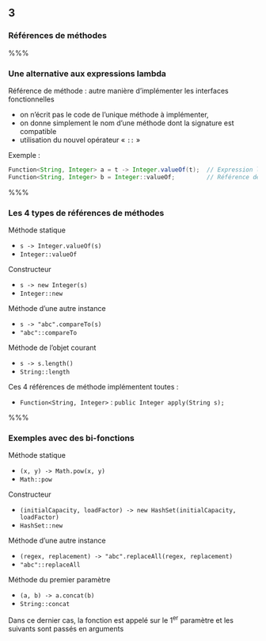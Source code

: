 <!-- .slide: data-background-image="images/java-cup.svg" data-background-size="400px" class="chapter" -->
## 3
### Références de méthodes


%%%


<!-- .slide: class="slide" data-background-image="images/java-cup.svg" data-background-size="400px" -->
### Une alternative aux expressions lambda

Référence de méthode : autre manière d’implémenter les interfaces fonctionnelles
 - on n’écrit pas le code de l’unique méthode à implémenter,
  - on donne simplement le nom d’une méthode dont la signature est compatible
 - utilisation du nouvel opérateur « `::` »

Exemple :

```java
Function<String, Integer> a = t -> Integer.valueOf(t); 	// Expression lambda
Function<String, Integer> b = Integer::valueOf;			// Référence de méthode
```


%%%


<!-- .slide: class="slide" data-background-image="images/java-cup.svg" data-background-size="400px" -->
### Les 4 types de références de méthodes

Méthode statique
 - `s -> Integer.valueOf(s)`
 - `Integer::valueOf`

Constructeur
 - `s -> new Integer(s)`
 - `Integer::new`

Méthode d’une autre instance
 - `s -> "abc".compareTo(s)`
 - `"abc"::compareTo`

Méthode de l’objet courant
 - `s -> s.length()`
 - `String::length`
 
<!-- .element: class="icon idea" -->Ces 4 références de méthode implémentent toutes :
 - `Function<String, Integer>` : `public Integer apply(String s);`


%%%


<!-- .slide: class="slide" data-background-image="images/java-cup.svg" data-background-size="400px" -->
### Exemples avec des bi-fonctions

Méthode statique
 - `(x, y) -> Math.pow(x, y)`
 - `Math::pow`

Constructeur
 - `(initialCapacity, loadFactor) -> new HashSet(initialCapacity, loadFactor)`
 - `HashSet::new`

Méthode d’une autre instance
 - `(regex, replacement) -> "abc".replaceAll(regex, replacement)`
 - `"abc"::replaceAll`

Méthode du premier paramètre
 - `(a, b) -> a.concat(b)`
 - `String::concat`

<!-- .element: class="icon warn" -->Dans ce dernier cas, la fonction est appelé sur le 1<sup>er</sup> paramètre et les suivants sont passés en arguments
